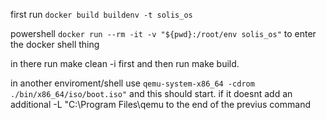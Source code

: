 first run
`docker build buildenv -t solis_os`

powershell `docker run --rm -it -v "${pwd}:/root/env solis_os"`
to enter the docker shell thing

in there run make clean -i first and then run make build.

in another enviroment/shell use `qemu-system-x86_64 -cdrom ./bin/x86_64/iso/boot.iso"`
and this should start. if it doesnt add an additional  -L "C:\Program Files\qemu to the
end of the previus command